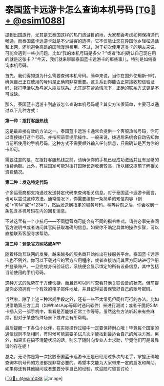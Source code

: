 # 泰国蓝卡远游卡怎么查询本机号码 [[TG💪+ @esim1088](https://t.me/s/esim1088)]

提到出国旅行，尤其是去泰国这样的热门旅游目的地，大家都会考虑如何保持通讯畅通。而泰国蓝卡远游卡就是不少游客的选择。它不仅能让您在异国他乡轻松通话和上网，还能避免高昂的国际漫游费用。不过，对于初次使用这类卡的朋友来说，可能会遇到一些小问题，比如“我的本机号码是多少？”或者“如何确认自己现在用的就是这张卡？”今天，我们就来聊聊泰国蓝卡远游卡的那些事儿，特别是如何查询本机号码。

首先，我们得知道为什么需要查询本机号码。简单来说，当你在国外使用新卡时，确保自己正在使用的号码是正确的非常重要。这关系到你能否正常接收短信验证码、拨打电话以及与家人朋友联系。尤其是在紧急情况下，正确的联系方式更是不可或缺。

那么，泰国蓝卡远游卡到底该怎么查询本机号码呢？其实方法很简单，主要可以通过以下几种方式：

**第一种：拨打客服热线**

这是最直接有效的方法之一。泰国蓝卡远游卡通常会提供一个客服热线号码，你可以直接拨打这个号码，并按照语音提示操作。一般来说，拨通后系统会自动告知你当前所使用的手机号码。这种方式不需要额外输入任何信息，只需确认是否为你的卡即可。

需要注意的是，在拨打客服热线之前，请确保你的手机已经成功激活并且有足够的话费余额。此外，有些国家可能对拨打国际长途收费较高，所以建议提前了解相关资费情况。

**第二种：发送特定代码**

许多运营商都支持通过发送特定代码来查询相关信息。对于泰国蓝卡远游卡而言，也可以尝试这种方法。通常情况下，你需要编辑一条简单的短信内容（例如“*101#”或“*123#”），然后发送到指定的服务号码。稍等片刻之后，你会收到一条包含本机号码在内的回复消息。

不过这里有一个小技巧——不同运营商可能会有不同的指令格式，请务必事先查阅官方说明书或者访问其官网获取准确的信息。如果你不确定具体的操作步骤，可以直接联系客服寻求帮助。

**第三种：登录官方网站或APP**

随着移动互联网的发展，越来越多的服务商开始推出在线服务平台。泰国蓝卡远游卡也不例外。你可以下载对应的官方应用程序，或者直接访问其官方网站进行注册并登录账户。一旦完成身份验证后，系统便会显示绑定的所有设备信息，其中包括当前使用的手机号码。

这种方式的优势在于方便快捷，而且还可以同时查看其他关联设备的状态。但前提是你必须拥有一个有效的电子邮件地址，并且记得妥善保管好自己的账号密码。

当然啦，除了上述三种常规手段之外，还有一些不太常见但同样可行的办法。比如说借助第三方工具（如WhatsApp等即时通讯软件）来进行测试；或者干脆将SIM卡插入另一部手机中，看看是否能够正常工作等等。虽然这些方法听起来有些麻烦，但对于某些特殊场景下或许会有所帮助。

最后提醒一下各位小伙伴，在实际操作过程中一定要保持耐心哦！毕竟每个国家的通信规则不尽相同，有时候可能需要多试几次才能找到最适合自己的解决方案。另外，如果实在搞不清楚状况的话，别忘了随时向专业人士求助，毕竟他们可是最靠谱的存在呢！

总之，无论你是第一次接触泰国蓝卡远游卡还是已经用过多次的老手，掌握正确地查询本机号码的方法都是非常必要的。希望本文能为大家带来一定的启发和帮助。如果你还有其他疑问或者想要分享自己的经验，欢迎随时留言讨论！

[[TG💪+ @esim1088](https://t.me/s/esim1088) ![Image](https://i.postimg.cc/4NQfJmqS/Snipaste-2025-05-13-00-14-12.png)]